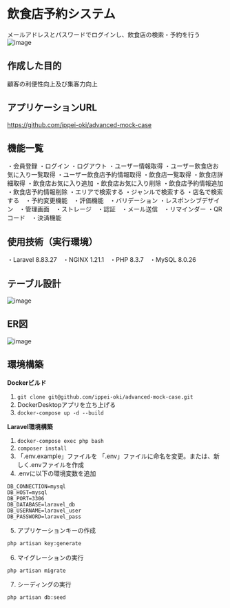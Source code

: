 # 飲食店予約システム
メールアドレスとパスワードでログインし、飲食店の検索・予約を行う
![image](https://github.com/user-attachments/assets/ef9bf508-d56e-48bb-8607-0df27f72194f)

## 作成した目的
顧客の利便性向上及び集客力向上

## アプリケーションURL
https://github.com/ippei-oki/advanced-mock-case

## 機能一覧
・会員登録 ・ログイン ・ログアウト ・ユーザー情報取得 ・ユーザー飲食店お気に入り一覧取得
・ユーザー飲食店予約情報取得 ・飲食店一覧取得 ・飲食店詳細取得 ・飲食店お気に入り追加
・飲食店お気に入り削除 ・飲食店予約情報追加 ・飲食店予約情報削除 ・エリアで検索する
・ジャンルで検索する ・店名で検索する　・予約変更機能　・評価機能　・バリデーション
・レスポンシブデザイン　・管理画面　・ストレージ　・認証　・メール送信　・リマインダー
・QRコード　・決済機能

## 使用技術（実行環境）
・Laravel 8.83.27　・NGINX 1.21.1　・PHP 8.3.7　・MySQL 8.0.26

## テーブル設計
![image](https://github.com/user-attachments/assets/e32997dd-ebc5-4e1d-850e-8a578b9cb9f1)

## ER図
![image](https://github.com/user-attachments/assets/d2a00a07-0b75-44cf-90ae-9b7b139c281a)

## 環境構築
**Dockerビルド**
1. `git clone git@github.com/ippei-oki/advanced-mock-case.git`
2. DockerDesktopアプリを立ち上げる
3. `docker-compose up -d --build`

**Laravel環境構築**
1. `docker-compose exec php bash`
2. `composer install`
3. 「.env.example」ファイルを 「.env」ファイルに命名を変更。または、新しく.envファイルを作成
4. .envに以下の環境変数を追加
``` text
DB_CONNECTION=mysql
DB_HOST=mysql
DB_PORT=3306
DB_DATABASE=laravel_db
DB_USERNAME=laravel_user
DB_PASSWORD=laravel_pass
```
5. アプリケーションキーの作成
``` bash
php artisan key:generate
```
6. マイグレーションの実行
``` bash
php artisan migrate
```
7. シーディングの実行
``` bash
php artisan db:seed
```
